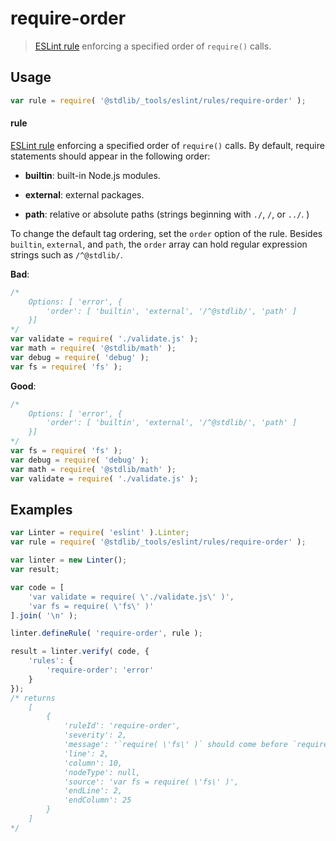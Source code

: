 # require-order

> [ESLint rule][eslint-rules] enforcing a specified order of `require()` calls.

<section class="intro">

</section>

<!-- /.intro -->

<section class="usage">

## Usage

```javascript
var rule = require( '@stdlib/_tools/eslint/rules/require-order' );
```

#### rule

[ESLint rule][eslint-rules] enforcing a specified order of `require()` calls. By default, require statements should appear in the following order:

-   **builtin**: built-in Node.js modules.

-   **external**: external packages.

-   **path**: relative or absolute paths (strings beginning with `./`, `/`, or `../`.
)

To change the default tag ordering, set the `order` option of the rule. Besides `builtin`, `external`, and `path`, the `order` array can hold regular expression strings such as `/^@stdlib/`.

**Bad**:

<!-- run-disable -->

<!-- eslint-disable stdlib/require-order -->

```javascript
/*
    Options: [ 'error', {
        'order': [ 'builtin', 'external', '/^@stdlib/', 'path' ]
    }]
*/
var validate = require( './validate.js' );
var math = require( '@stdlib/math' );
var debug = require( 'debug' );
var fs = require( 'fs' );
```

**Good**:

<!-- run-disable -->

``` javascript
/*
    Options: [ 'error', {
        'order': [ 'builtin', 'external', '/^@stdlib/', 'path' ]
    }]
*/
var fs = require( 'fs' );
var debug = require( 'debug' );
var math = require( '@stdlib/math' );
var validate = require( './validate.js' );
```

</section>

<!-- /.usage -->

<section class="examples">

## Examples

<!-- eslint no-undef: "error" -->

```javascript
var Linter = require( 'eslint' ).Linter;
var rule = require( '@stdlib/_tools/eslint/rules/require-order' );

var linter = new Linter();
var result;

var code = [
    'var validate = require( \'./validate.js\' )',
    'var fs = require( \'fs\' )'
].join( '\n' );

linter.defineRule( 'require-order', rule );

result = linter.verify( code, {
    'rules': {
        'require-order': 'error'
    }
});
/* returns
    [
        {
            'ruleId': 'require-order',
            'severity': 2,
            'message': '`require( \'fs\' )` should come before `require( \'./validate.js\' )`',
            'line': 2,
            'column': 10,
            'nodeType': null,
            'source': 'var fs = require( \'fs\' )',
            'endLine': 2,
            'endColumn': 25
        }
    ]
*/
```

</section>

<!-- /.examples -->

<section class="links">

[eslint-rules]: https://eslint.org/docs/developer-guide/working-with-rules

</section>

<!-- /.links -->

